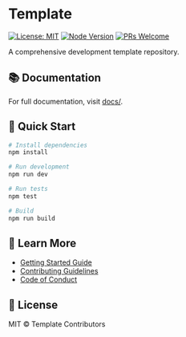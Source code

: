 # Template

[![License: MIT](https://img.shields.io/badge/License-MIT-yellow.svg)](https://opensource.org/licenses/MIT)
[![Node Version](https://img.shields.io/badge/node-20.11.0-brightgreen.svg)](https://nodejs.org/)
[![PRs Welcome](https://img.shields.io/badge/PRs-welcome-brightgreen.svg)](CONTRIBUTING.md)

A comprehensive development template repository.

## 📚 Documentation

For full documentation, visit [docs/](./docs).

## 🚀 Quick Start

```bash
# Install dependencies
npm install

# Run development
npm run dev

# Run tests
npm test

# Build
npm run build
```

## 📖 Learn More

- [Getting Started Guide](./docs/src/content/docs/getting-started/quick-start.md)
- [Contributing Guidelines](./.github/CONTRIBUTING.md)
- [Code of Conduct](./.github/CODE_OF_CONDUCT.md)

## 📄 License

MIT © Template Contributors
